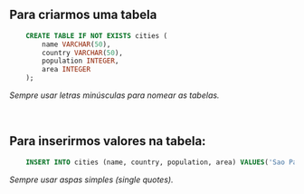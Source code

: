 ## Para criarmos uma tabela

```sql
    CREATE TABLE IF NOT EXISTS cities (
        name VARCHAR(50), 
        country VARCHAR(50),
        population INTEGER, 
        area INTEGER
    );
``` 
*Sempre usar letras minúsculas para nomear as tabelas.*


</br>


## Para inserirmos valores na tabela:


```sql 
    INSERT INTO cities (name, country, population, area) VALUES('Sao Paulo', 'Brasil', 12000000, 6000000); 
```
*Sempre usar aspas simples (single quotes).*
